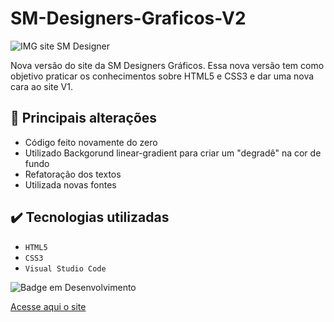 # SM-Designers-Graficos-V2


![IMG site SM Designer](https://user-images.githubusercontent.com/112894988/235158922-615cfe11-aa2b-4598-a79d-f2c2fe3f111f.png)

Nova versão do site da SM Designers Gráficos.
Essa nova versão tem como objetivo praticar os conhecimentos sobre HTML5 e CSS3 e dar uma nova cara ao site V1.

## :hammer: Principais alterações

- Código feito novamente do zero
- Utilizado Backgorund linear-gradient para criar um "degradê" na cor de fundo 
- Refatoração dos textos
- Utilizada novas fontes

## ✔️ Tecnologias utilizadas

- ``HTML5``
- ``CSS3``
- ``Visual Studio Code``

![Badge em Desenvolvimento](http://img.shields.io/static/v1?label=STATUS&message=EM%20DESENVOLVIMENTO&color=GREEN&style=for-the-badge)

[Acesse aqui o site](https://mateus402.github.io/SM-Designers-Graficos-V2/)
